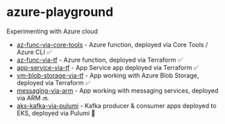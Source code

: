 # azure-playground

Experimenting with Azure cloud

* [az-func-via-core-tools](./az-func-via-core-tools) - Azure function, deployed via Core Tools / Azure CLI ✅
* [az-func-via-tf](./az-func-via-tf) - Azure function, deployed via Terraform ✅ 
* [app-service-via-tf](./app-service-via-tf) - App Service app deployed via Terraform ✅ 
* [vm-blob-storage-via-tf](./vm-blob-storage-via-tf) - App working with Azure Blob Storage, deployed via Terraform ✅
* [messaging-via-arm](./messaging-via-arm) - App working with messaging services, deployed via ARM 🔜
* [aks-kafka-via-pulumi](./aks-kafka-via-pulumi) - Kafka producer & consumer apps deployed to EKS, deployed via Pulumi 🚧






